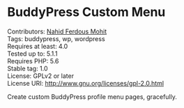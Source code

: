 # BuddyPress Custom Menu
Contributors: [Nahid Ferdous Mohit](https://nahid.dev/)  
Tags: buddypress, wp, wordpress  
Requires at least: 4.0  
Tested up to: 5.1.1  
Requires PHP: 5.6  
Stable tag: 1.0  
License: GPLv2 or later  
License URI: http://www.gnu.org/licenses/gpl-2.0.html  

Create custom BuddyPress profile menu pages, gracefully.
